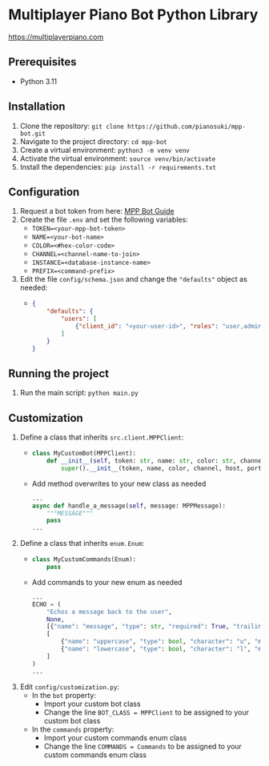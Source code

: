 # Multiplayer Piano Bot Python Library

https://multiplayerpiano.com

## Prerequisites

- Python 3.11

## Installation

1. Clone the repository: `git clone https://github.com/pianosuki/mpp-bot.git`
2. Navigate to the project directory: `cd mpp-bot`
3. Create a virtual environment: `python3 -m venv venv`
4. Activate the virtual environment: `source venv/bin/activate`
5. Install the dependencies: `pip install -r requirements.txt`

## Configuration

1. Request a bot token from here: [MPP Bot Guide](https://docs.google.com/document/d/1OrxwdLD1l1TE8iau6ToETVmnLuLXyGBhA0VfAY1Lf14)
2. Create the file `.env` and set the following variables:
   - `TOKEN=<your-mpp-bot-token>`
   - `NAME=<your-bot-name>`
   - `COLOR=<#hex-color-code>`
   - `CHANNEL=<channel-name-to-join>`
   - `INSTANCE=<database-instance-name>`
   - `PREFIX=<command-prefix>`
3. Edit the file `config/schema.json` and change the `"defaults"` object as needed:
   - ```json
     {
         "defaults": {
             "users": [
                 {"client_id": "<your-user-id>", "roles": "user,admin", "usernames": "<your-username>"}
             ]
         }
     }
     ```

## Running the project

1. Run the main script: `python main.py`
   
## Customization

1. Define a class that inherits `src.client.MPPClient`:
   - ```python
     class MyCustomBot(MPPClient):
         def __init__(self, token: str, name: str, color: str, channel: str, host: str = "mppclone.com", port: int = 443, instance_name: str = "mpp_bot", prefix: str = "!"):
             super().__init__(token, name, color, channel, host, port, instance_name, prefix)
     ```
   - Add method overwrites to your new class as needed
     ```python
     ...
     async def handle_a_message(self, message: MPPMessage):
         """MESSAGE"""
         pass
     ...
     ```
2. Define a class that inherits `enum.Enum`:
   - ```python
     class MyCustomCommands(Enum):
         pass
     ```
   - Add commands to your new enum as needed
     ```python
     ...
     ECHO = (
         "Echos a message back to the user",
         None,
         [{"name": "message", "type": str, "required": True, "trailing": True}],
         [
             {"name": "uppercase", "type": bool, "character": "u", "mutually_exclusive_to": ["lowercase"]},
             {"name": "lowercase", "type": bool, "character": "l", "mutually_exclusive_to": ["uppercase"]}
         ]
     )
     ...
     ```
3. Edit `config/customization.py`:
   - In the `bot` property:
     - Import your custom bot class
     - Change the line `BOT_CLASS = MPPClient` to be assigned to your custom bot class 
   - In the `commands` property:
     - Import your custom commands enum class
     - Change the line `COMMANDS = Commands` to be assigned to your custom commands enum class
